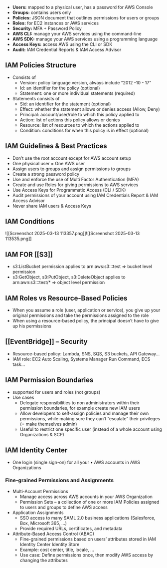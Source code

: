 
* **Users:** mapped to a physical user, has a password for AWS Console 
* **Groups:** contains users only 
* **Policies:** JSON document that outlines permissions for users or groups 
* **Roles:** for EC2 instances or AWS services 
* **Security:** MFA + Password Policy 
* **AWS CLI:** manage your AWS services using the command-line 
* **AWS SDK:** manage your AWS services using a programming language 
* **Access Keys:** access AWS using the CLI or SDK 
* **Audit:** IAM Credential Reports & IAM Access Advisor


## IAM Policies Structure 
* Consists of 
	* Version: policy language version, always include “2012 -10 - 17” 
	* Id: an identifier for the policy (optional) 
	* Statement: one or more individual statements (required) 
* Statements consists of 
	* Sid: an identifier for the statement (optional) 
	* Effect: whether the statement allows or denies access (Allow, Deny) 
	* Principal: account/user/role to which this policy applied to 
	* Action: list of actions this policy allows or denies 
	* Resource: list of resources to which the actions applied to 
	* Condition: conditions for when this policy is in effect (optional)

## IAM Guidelines & Best Practices 
* Don’t use the root account except for AWS account setup 
* One physical user = One AWS user 
* Assign users to groups and assign permissions to groups 
* Create a strong password policy 
* Use and enforce the use of Multi Factor Authentication (MFA) 
* Create and use Roles for giving permissions to AWS services 
* Use Access Keys for Programmatic Access (CLI / SDK) 
* Audit permissions of your account using IAM Credentials Report & IAM Access Advisor 
* Never share IAM users & Access Keys

## IAM Conditions
![[Screenshot 2025-03-13 113357.png]]![[Screenshot 2025-03-13 113535.png]]


## IAM FOR [[S3]]
- s3:ListBucket permission applies to arn:aws:s3:::test  => bucket level permission 
- s3:GetObject, s3:PutObject, s3:DeleteObject applies to arn:awn:s3:::test/*  => object level permission

## IAM Roles vs Resource-Based Policies
- When you assume a role (user, application or service), you give up your original permissions and take the permissions assigned to the role 
- When using a resource-based policy, the principal doesn’t have to give up his permissions

## [[EventBridge]] – Security
- Resource-based policy: Lambda, SNS, SQS, S3 buckets, API Gateway…
- IAM role: EC2 Auto Scaling, Systems Manager Run Command, ECS task…

## IAM Permission Boundaries
- supported for users and roles (not groups)
- Use cases 
	- Delegate responsibilities to non administrators within their permission boundaries, for example create new IAM users 
	- Allow developers to self-assign policies and manage their own permissions, while making sure they can’t “escalate” their privileges (= make themselves admin)
	- Useful to restrict one specific user (instead of a whole account using Organizations & SCP)

## IAM Identity Center
- One login (single sign-on) for all your • AWS accounts in AWS Organizations
### Fine-grained Permissions and Assignments
- Multi-Account Permissions 
	- Manage access across AWS accounts in your AWS Organization 
	- Permission Sets – a collection of one or more IAM Policies assigned to users and groups to define AWS access 
- Application Assignments 
	- SSO access to many SAML 2.0 business applications (Salesforce, Box, Microsoft 365, …) 
	- Provide required URLs, certificates, and metadata 
- Attribute-Based Access Control (ABAC) 
	- Fine-grained permissions based on users’ attributes stored in IAM Identity Center Identity Store 
	- Example: cost center, title, locale, … 
	- Use case: Define permissions once, then modify AWS access by changing the attributes